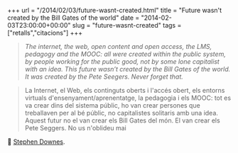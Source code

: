 +++
url = "/2014/02/03/future-wasnt-created.html"
title = "Future wasn't created by the Bill Gates of the world"
date = "2014-02-03T23:00:00+00:00"
slug = "future-wasnt-created"
tags = ["retalls","citacions"]
+++

> *The internet, the web, open content and open access, the LMS, pedagogy and the MOOC: all were created within the public system, by people working for the public good, not by some lone capitalist with an idea. This future wasn’t created by the Bill Gates of the world. It was created by the Pete Seegers. Never forget that.*

> La Internet, el Web, els continguts oberts i l'accés obert, els entorns virtuals d'ensenyament/aprenentatge, la pedagogia i els MOOC: tot es va crear dins del sistema públic, ho van crear persones que treballaven per al bé públic, no capitalistes solitaris amb una idea. Aquest futur no el van crear els Bill Gates del món. El van crear els Pete Seggers. No us n'oblideu mai

📎 [Stephen Downes](http://www.downes.ca/post/61708).

